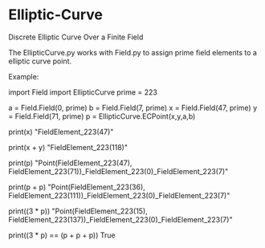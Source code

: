 # Elliptic-Curve
Discrete Elliptic Curve Over a Finite Field

The EllipticCurve.py works with Field.py to assign prime field elements to a elliptic curve point.

Example:

import Field
import EllipticCurve
prime = 223

a = Field.Field(0, prime)
b = Field.Field(7, prime)
x = Field.Field(47, prime)
y = Field.Field(71, prime)
p = EllipticCurve.ECPoint(x,y,a,b)

print(x)
"FieldElement_223(47)"

print(x + y)
"FieldElement_223(118)"

print(p)
"Point(FieldElement_223(47), FieldElement_223(71))_FieldElement_223(0)_FieldElement_223(7)"

print(p + p)
"Point(FieldElement_223(36), FieldElement_223(111))_FieldElement_223(0)_FieldElement_223(7)"

print((3 * p)) 
"Point(FieldElement_223(15), FieldElement_223(137))_FieldElement_223(0)_FieldElement_223(7)"

print((3 * p) == (p + p + p))
True
